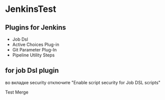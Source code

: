 # JenkinsTest

## Plugins for Jenkins
 - Job Dsl
 - Active Choices Plug-in
 - Git Parameter Plug-In
 - Pipeline Utility Steps
## for job Dsl plugin
<p>во вкладке security отключите "Enable script security for Job DSL scripts"</p>
<p>Test Merge</p>
